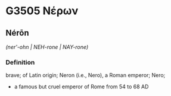 # G3505 Νέρων

## Nérōn

_(ner'-ohn | NEH-rone | NAY-rone)_

### Definition

brave; of Latin origin; Neron (i.e., Nero), a Roman emperor; Nero; 

- a famous but cruel emperor of Rome from 54 to 68 AD
